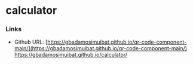 # calculator
### Links


- Github URL: [https://gbadamosimuibat.github.io/qr-code-component-main/](https://gbadamosimuibat.github.io/qr-code-component-main/)
https://gbadamosimuibat.github.io/calculator/
